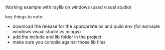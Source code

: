 Working example with raylib on windows (used visual studio)

key things to note: 
- download the release for the appropriate os and build env (for exmaple windows visual studio vs mingw)
- add the include and lib folder in the project
- make sure you compile against those lib files
